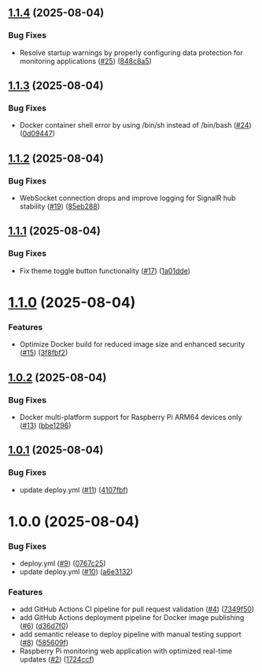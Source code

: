 ## [1.1.4](https://github.com/spindev/rpi-mon/compare/v1.1.3...v1.1.4) (2025-08-04)


### Bug Fixes

* Resolve startup warnings by properly configuring data protection for monitoring applications ([#25](https://github.com/spindev/rpi-mon/issues/25)) ([848c8a5](https://github.com/spindev/rpi-mon/commit/848c8a5bc045536b658be453ffda198a01209bbe))

## [1.1.3](https://github.com/spindev/rpi-mon/compare/v1.1.2...v1.1.3) (2025-08-04)


### Bug Fixes

* Docker container shell error by using /bin/sh instead of /bin/bash ([#24](https://github.com/spindev/rpi-mon/issues/24)) ([0d09447](https://github.com/spindev/rpi-mon/commit/0d094471cb5e0fe189ede48c56fdcaa1a1d887b5))

## [1.1.2](https://github.com/spindev/rpi-mon/compare/v1.1.1...v1.1.2) (2025-08-04)


### Bug Fixes

* WebSocket connection drops and improve logging for SignalR hub stability ([#19](https://github.com/spindev/rpi-mon/issues/19)) ([85eb288](https://github.com/spindev/rpi-mon/commit/85eb288b81148d00da38f8cbb302c5c388ce12a3))

## [1.1.1](https://github.com/spindev/rpi-mon/compare/v1.1.0...v1.1.1) (2025-08-04)


### Bug Fixes

* Fix theme toggle button functionality ([#17](https://github.com/spindev/rpi-mon/issues/17)) ([1a01dde](https://github.com/spindev/rpi-mon/commit/1a01ddeadb442d62af6a10a44bf0d40f407a34fe))

# [1.1.0](https://github.com/spindev/rpi-mon/compare/v1.0.2...v1.1.0) (2025-08-04)


### Features

* Optimize Docker build for reduced image size and enhanced security ([#15](https://github.com/spindev/rpi-mon/issues/15)) ([3f8fbf2](https://github.com/spindev/rpi-mon/commit/3f8fbf27a7f6989ac84dd55a05535ca516485827))

## [1.0.2](https://github.com/spindev/rpi-mon/compare/v1.0.1...v1.0.2) (2025-08-04)


### Bug Fixes

* Docker multi-platform support for Raspberry Pi ARM64 devices only ([#13](https://github.com/spindev/rpi-mon/issues/13)) ([bbe1296](https://github.com/spindev/rpi-mon/commit/bbe1296fccee36c2fe6758640be5ff2cb21481b7))

## [1.0.1](https://github.com/spindev/rpi-mon/compare/v1.0.0...v1.0.1) (2025-08-04)


### Bug Fixes

* update deploy.yml ([#11](https://github.com/spindev/rpi-mon/issues/11)) ([4107fbf](https://github.com/spindev/rpi-mon/commit/4107fbfe15cff1d955214557bd419732468edef7))

# 1.0.0 (2025-08-04)


### Bug Fixes

* deploy.yml ([#9](https://github.com/spindev/rpi-mon/issues/9)) ([0767c25](https://github.com/spindev/rpi-mon/commit/0767c253a235d45b9371d1679c6d59f6c942f748))
* update deploy.yml ([#10](https://github.com/spindev/rpi-mon/issues/10)) ([a6e3132](https://github.com/spindev/rpi-mon/commit/a6e313209fca9462271a1058da378e7a8acca362))


### Features

* add GitHub Actions CI pipeline for pull request validation ([#4](https://github.com/spindev/rpi-mon/issues/4)) ([7349f50](https://github.com/spindev/rpi-mon/commit/7349f500a3d6c8ccf93aa484ba11abbf81716713))
* add GitHub Actions deployment pipeline for Docker image publishing ([#6](https://github.com/spindev/rpi-mon/issues/6)) ([d36d7f0](https://github.com/spindev/rpi-mon/commit/d36d7f02c0200da923608dbb1fa8ae97b28273e6))
* add semantic release to deploy pipeline with manual testing support ([#8](https://github.com/spindev/rpi-mon/issues/8)) ([585609f](https://github.com/spindev/rpi-mon/commit/585609fe5cb227176caa89799fa0c215fbd14f5b))
* Raspberry Pi monitoring web application with optimized real-time updates ([#2](https://github.com/spindev/rpi-mon/issues/2)) ([1724ccf](https://github.com/spindev/rpi-mon/commit/1724ccff9e079dc7fade1f965531a678927cf067))
